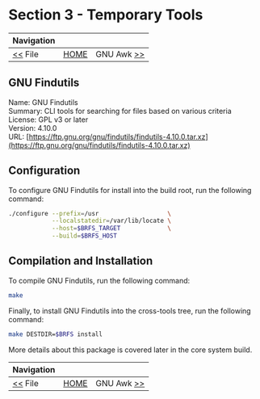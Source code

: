 # Section 3 - Temporary Tools

| Navigation |||
| --- | --- | ---: |
| [<<](./File.md) File | [HOME](../README.md) | GNU Awk [>>](./GAWK.md) |

## GNU Findutils

Name: GNU Findutils<br />
Summary: CLI tools for searching for files based on various criteria<br />
License: GPL v3 or later<br />
Version: 4.10.0<br />
URL: [https://ftp.gnu.org/gnu/findutils/findutils-4.10.0.tar.xz](https://ftp.gnu.org/gnu/findutils/findutils-4.10.0.tar.xz)<br />

## Configuration

To configure GNU Findutils for install into the build root, run the following command:

```bash
./configure --prefix=/usr                   \
            --localstatedir=/var/lib/locate \
            --host=$BRFS_TARGET             \
            --build=$BRFS_HOST
```

## Compilation and Installation

To compile GNU Findutils, run the following command:

```bash
make
```

Finally, to install GNU Findutils into the cross-tools tree, run the following command:

```bash
make DESTDIR=$BRFS install
```

More details about this package is covered later in the core system build.

| Navigation |||
| --- | --- | ---: |
| [<<](./File.md) File | [HOME](../README.md) | GNU Awk [>>](./GAWK.md) |
